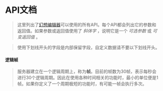 # API文档

> 这里列出了[幻想编辑器]可以使用的所有API。每个API都会列出它的参数和返回值。如果参数或返回值使用了 *斜体字* ，说明它是一个 *可选参数* 或 *可变返回值* 。

> 使用下划线开头的字段是内部保留字段，自定义数据请不要以下划线开头。

#### 逻辑帧

> 服务器建立在一个逻辑周期上，称为**帧**。目前的帧数为30帧，表示每秒会进行30个逻辑周期。因此在使用各种时间相关的功能时，最小的单位便是1帧。如果你定义了一个周期极短的功能时，有可能一帧会执行多次。

[幻想编辑器]: /
